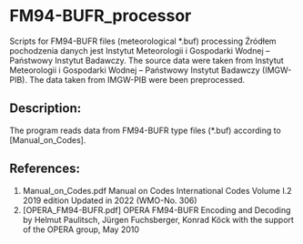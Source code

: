 # FM94-BUFR_processor
Scripts for FM94-BUFR files (meteorological *.buf) processing
Źródłem pochodzenia danych jest Instytut Meteorologii i Gospodarki Wodnej – Państwowy Instytut Badawczy.
The source data were taken from Instytut Meteorologii i Gospodarki Wodnej – Państwowy Instytut Badawczy (IMGW-PIB).
The data taken from IMGW-PIB were been preprocessed.

## Description:
The program reads data from FM94-BUFR type files (*.buf) according to [Manual_on_Codes].
## References:
1. Manual_on_Codes.pdf Manual on Codes International Codes Volume I.2 2019 edition Updated in 2022 (WMO-No. 306)
2. [OPERA_FM94-BUFR.pdf] OPERA FM94-BUFR Encoding and Decoding by Helmut Paulitsch, Jürgen Fuchsberger, Konrad Köck with the support of the OPERA group, May 2010
